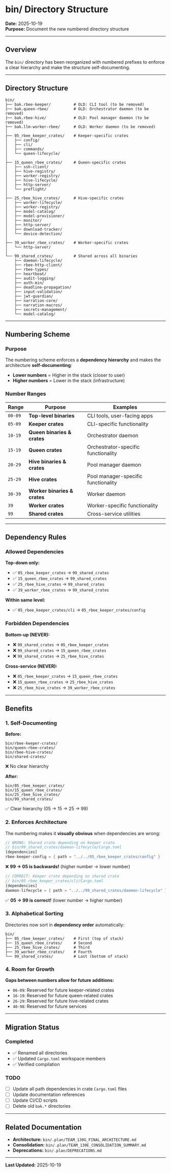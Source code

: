 # bin/ Directory Structure

**Date:** 2025-10-19  
**Purpose:** Document the new numbered directory structure

---

## Overview

The `bin/` directory has been reorganized with numbered prefixes to enforce a clear hierarchy and make the structure self-documenting.

---

## Directory Structure

```
bin/
├── bak.rbee-keeper/          # OLD: CLI tool (to be removed)
├── bak.queen-rbee/           # OLD: Orchestrator daemon (to be removed)
├── bak.rbee-hive/            # OLD: Pool manager daemon (to be removed)
├── bak.llm-worker-rbee/      # OLD: Worker daemon (to be removed)
│
├── 05_rbee_keeper_crates/    # Keeper-specific crates
│   ├── config/
│   ├── cli/
│   ├── commands/
│   └── queen-lifecycle/
│
├── 15_queen_rbee_crates/     # Queen-specific crates
│   ├── ssh-client/
│   ├── hive-registry/
│   ├── worker-registry/
│   ├── hive-lifecycle/
│   ├── http-server/
│   └── preflight/
│
├── 25_rbee_hive_crates/      # Hive-specific crates
│   ├── worker-lifecycle/
│   ├── worker-registry/
│   ├── model-catalog/
│   ├── model-provisioner/
│   ├── monitor/
│   ├── http-server/
│   ├── download-tracker/
│   └── device-detection/
│
├── 39_worker_rbee_crates/    # Worker-specific crates
│   └── http-server/
│
└── 99_shared_crates/         # Shared across all binaries
    ├── daemon-lifecycle/
    ├── rbee-http-client/
    ├── rbee-types/
    ├── heartbeat/
    ├── audit-logging/
    ├── auth-min/
    ├── deadline-propagation/
    ├── input-validation/
    ├── jwt-guardian/
    ├── narration-core/
    ├── narration-macros/
    ├── secrets-management/
    └── model-catalog/
```

---

## Numbering Scheme

### Purpose

The numbering scheme enforces a **dependency hierarchy** and makes the architecture **self-documenting**:

- **Lower numbers** = Higher in the stack (closer to user)
- **Higher numbers** = Lower in the stack (infrastructure)

### Number Ranges

| Range | Purpose | Examples |
|-------|---------|----------|
| `00-09` | **Top-level binaries** | CLI tools, user-facing apps |
| `05-09` | **Keeper crates** | CLI-specific functionality |
| `10-19` | **Queen binaries & crates** | Orchestrator daemon |
| `15-19` | **Queen crates** | Orchestrator-specific functionality |
| `20-29` | **Hive binaries & crates** | Pool manager daemon |
| `25-29` | **Hive crates** | Pool manager-specific functionality |
| `30-39` | **Worker binaries & crates** | Worker daemon |
| `39` | **Worker crates** | Worker-specific functionality |
| `99` | **Shared crates** | Cross-service utilities |

---

## Dependency Rules

### Allowed Dependencies

**Top-down only:**
- ✅ `05_rbee_keeper_crates` → `99_shared_crates`
- ✅ `15_queen_rbee_crates` → `99_shared_crates`
- ✅ `25_rbee_hive_crates` → `99_shared_crates`
- ✅ `39_worker_rbee_crates` → `99_shared_crates`

**Within same level:**
- ✅ `05_rbee_keeper_crates/cli` → `05_rbee_keeper_crates/config`

### Forbidden Dependencies

**Bottom-up (NEVER):**
- ❌ `99_shared_crates` → `05_rbee_keeper_crates`
- ❌ `99_shared_crates` → `15_queen_rbee_crates`
- ❌ `99_shared_crates` → `25_rbee_hive_crates`

**Cross-service (NEVER):**
- ❌ `05_rbee_keeper_crates` → `15_queen_rbee_crates`
- ❌ `15_queen_rbee_crates` → `25_rbee_hive_crates`
- ❌ `25_rbee_hive_crates` → `39_worker_rbee_crates`

---

## Benefits

### 1. Self-Documenting

**Before:**
```
bin/rbee-keeper-crates/
bin/queen-rbee-crates/
bin/rbee-hive-crates/
bin/shared-crates/
```
❌ No clear hierarchy

**After:**
```
bin/05_rbee_keeper_crates/
bin/15_queen_rbee_crates/
bin/25_rbee_hive_crates/
bin/99_shared_crates/
```
✅ Clear hierarchy (05 → 15 → 25 → 99)

### 2. Enforces Architecture

The numbering makes it **visually obvious** when dependencies are wrong:

```rust
// WRONG: Shared crate depending on keeper crate
// bin/99_shared_crates/daemon-lifecycle/Cargo.toml
[dependencies]
rbee-keeper-config = { path = "../../05_rbee_keeper_crates/config" }
```
❌ **99 → 05 is backwards!** (higher number → lower number)

```rust
// CORRECT: Keeper crate depending on shared crate
// bin/05_rbee_keeper_crates/cli/Cargo.toml
[dependencies]
daemon-lifecycle = { path = "../../99_shared_crates/daemon-lifecycle" }
```
✅ **05 → 99 is correct!** (lower number → higher number)

### 3. Alphabetical Sorting

Directories now sort in **dependency order** automatically:

```
bin/
├── 05_rbee_keeper_crates/    # First (top of stack)
├── 15_queen_rbee_crates/     # Second
├── 25_rbee_hive_crates/      # Third
├── 39_worker_rbee_crates/    # Fourth
└── 99_shared_crates/         # Last (bottom of stack)
```

### 4. Room for Growth

**Gaps between numbers allow for future additions:**

- `06-09`: Reserved for future keeper-related crates
- `16-19`: Reserved for future queen-related crates
- `26-29`: Reserved for future hive-related crates
- `40-98`: Reserved for future services

---

## Migration Status

### Completed

- ✅ Renamed all directories
- ✅ Updated `Cargo.toml` workspace members
- ✅ Verified compilation

### TODO

- [ ] Update all path dependencies in crate `Cargo.toml` files
- [ ] Update documentation references
- [ ] Update CI/CD scripts
- [ ] Delete old `bak.*` directories

---

## Related Documentation

- **Architecture:** `bin/.plan/TEAM_130G_FINAL_ARCHITECTURE.md`
- **Consolidation:** `bin/.plan/TEAM_130E_CONSOLIDATION_SUMMARY.md`
- **Deprecations:** `bin/.plan/DEPRECATIONS.md`

---

**Last Updated:** 2025-10-19
